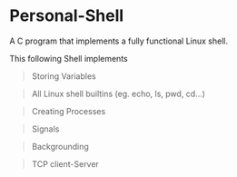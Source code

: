 # Personal-Shell
A C program that implements a fully functional Linux shell.

This following Shell implements
> Storing Variables

> All Linux shell builtins (eg. echo, ls, pwd, cd...)

> Creating Processes

> Signals

> Backgrounding  

> TCP client-Server
